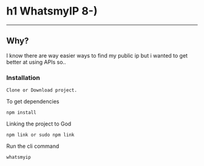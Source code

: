 # h1 WhatsmyIP 8-)
---
## Why?
I know there are way easier ways to find my public ip 
but i wanted to get better at using APIs so..
### Installation

```
Clone or Download project.

```
To get dependencies

```
npm install 

```
Linking the project to God

```
npm link or sudo npm link
```
Run the cli command 
```
whatsmyip
```
